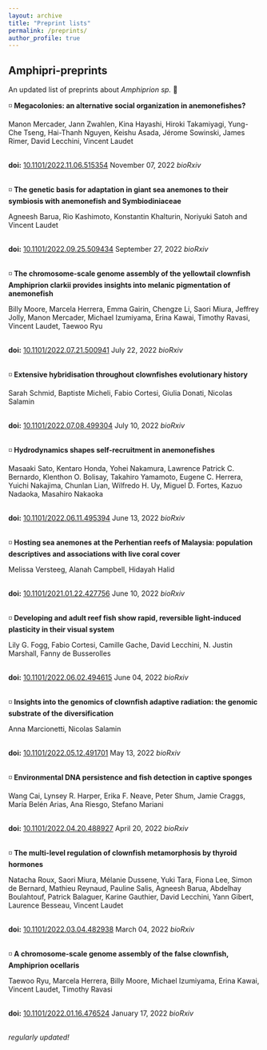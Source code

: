 ```yaml
---
layout: archive
title: "Preprint lists"
permalink: /preprints/
author_profile: true
---
```

<style>
.borderexample {
 border-style:solid;
 border-color:#287EC7;
}
</style>

## Amphipri-preprints
An updated list of preprints about *Amphiprion sp.* 🐠


<div class="tile">
◽ <b> Megacolonies: an alternative social organization in anemonefishes? </b>

Manon Mercader, Jann Zwahlen, Kina Hayashi, Hiroki Takamiyagi, Yung-Che Tseng, Hai-Thanh Nguyen, Keishu Asada, Jérome Sowinski, James Rimer, David Lecchini,  Vincent Laudet

<br/><b>doi:</b> <a href="https://doi.org/10.1101/2022.11.06.515354" target="_blank" rel="noopener noreferrer">10.1101/2022.11.06.515354</a>
November 07, 2022 <i>bioRxiv</i> <br/>‏‏‎ ‎
</div>

<!--- -----------------------------------------------------------------------  -->
<!--- -----------------------------------------------------------------------  -->


<div class="tile">
◽ <b>The genetic basis for adaptation in giant sea anemones to their symbiosis with anemonefish and Symbiodiniaceae </b>

Agneesh Barua, Rio Kashimoto, Konstantin Khalturin, Noriyuki Satoh and Vincent Laudet

<br/><b>doi:</b> <a href="https://doi.org/10.1101/2022.09.25.509434" target="_blank" rel="noopener noreferrer">10.1101/2022.09.25.509434</a>
September 27, 2022 <i>bioRxiv</i> <br/>‏‏‎ ‎
</div>

<!--- -----------------------------------------------------------------------  -->
<!--- -----------------------------------------------------------------------  -->

<div class="tile">
◽ <b>The chromosome-scale genome assembly of the yellowtail clownfish Amphiprion clarkii provides insights into melanic pigmentation of anemonefish </b>

Billy Moore, Marcela Herrera, Emma Gairin, Chengze Li, Saori Miura, Jeffrey Jolly, Manon Mercader, Michael Izumiyama, Erina Kawai, Timothy Ravasi, Vincent Laudet, Taewoo Ryu

<br/><b>doi:</b> <a href="https://doi.org/10.1101/2022.07.21.500941" target="_blank" rel="noopener noreferrer">10.1101/2022.07.21.500941</a>
July 22, 2022 <i>bioRxiv</i> <br/>‏‏‎ ‎
</div>

<!--- -----------------------------------------------------------------------  -->
<!--- -----------------------------------------------------------------------  -->

<div class="tile">
◽ <b>Extensive hybridisation throughout clownfishes evolutionary history </b>

Sarah Schmid, Baptiste Micheli, Fabio Cortesi, Giulia Donati, Nicolas Salamin

<br/><b>doi:</b> <a href="https://doi.org/10.1101/2022.07.08.499304" target="_blank" rel="noopener noreferrer">10.1101/2022.07.08.499304</a>
July 10, 2022 <i>bioRxiv</i> <br/> ‏‏‎ ‎
</div>

<!--- -----------------------------------------------------------------------  -->
<!--- -----------------------------------------------------------------------  -->

<div class="tile">
◽ <b>Hydrodynamics shapes self-recruitment in anemonefishes </b>

Masaaki Sato, Kentaro Honda, Yohei Nakamura, Lawrence Patrick C. Bernardo, Klenthon O. Bolisay, Takahiro Yamamoto, Eugene C. Herrera, Yuichi Nakajima, Chunlan Lian, Wilfredo H. Uy, Miguel D. Fortes, Kazuo Nadaoka, Masahiro Nakaoka

<br/><b>doi:</b> <a href="https://doi.org/10.1101/2022.06.11.495394" target="_blank" rel="noopener noreferrer">10.1101/2022.06.11.495394</a>
June 13, 2022 <i>bioRxiv</i> <br/>‏‏‎ ‎
</div>

<!--- -----------------------------------------------------------------------  -->
<!--- -----------------------------------------------------------------------  -->

<div class="tile">
◽ <b>Hosting sea anemones at the Perhentian reefs of Malaysia: population descriptives and associations with live coral cover </b>

Melissa Versteeg, Alanah Campbell, Hidayah Halid

<br/><b>doi:</b> <a href="https://doi.org/10.1101/2021.01.22.427756" target="_blank" rel="noopener noreferrer">10.1101/2021.01.22.427756</a>
June 10, 2022 <i>bioRxiv</i> <br/>‏‏‎ ‎
</div>

<!--- -----------------------------------------------------------------------  -->
<!--- -----------------------------------------------------------------------  -->

<div class="tile">
◽ <b>Developing and adult reef fish show rapid, reversible light-induced plasticity in their visual system </b>

Lily G. Fogg, Fabio Cortesi, Camille Gache, David Lecchini, N. Justin Marshall, Fanny de Busserolles

<br/><b>doi:</b> <a href="https://doi.org/10.1101/2022.06.02.494615" target="_blank" rel="noopener noreferrer">10.1101/2022.06.02.494615</a>
June 04, 2022 <i>bioRxiv</i> <br/>‏‏‎ ‎
</div>

<!--- -----------------------------------------------------------------------  -->
<!--- -----------------------------------------------------------------------  -->

<div class="tile">
◽ <b>Insights into the genomics of clownfish adaptive radiation: the genomic substrate of the diversification </b>

Anna Marcionetti, Nicolas Salamin

<br/><b>doi:</b> <a href="https://doi.org/10.1101/2022.05.12.491701" target="_blank" rel="noopener noreferrer">10.1101/2022.05.12.491701</a>
May 13, 2022 <i>bioRxiv</i> <br/>‏‏‎ ‎
</div>

<!--- -----------------------------------------------------------------------  -->
<!--- -----------------------------------------------------------------------  -->

<div class="tile">
◽ <b>Environmental DNA persistence and fish detection in captive sponges </b>

Wang Cai, Lynsey R. Harper, Erika F. Neave, Peter Shum, Jamie Craggs, María Belén Arias, Ana Riesgo, Stefano Mariani

<br/><b>doi:</b> <a href="https://doi.org/10.1101/2022.04.20.488927" target="_blank" rel="noopener noreferrer">10.1101/2022.04.20.488927</a>
April 20, 2022 <i>bioRxiv</i> <br/>‏‏‎ ‎
</div>

<!--- -----------------------------------------------------------------------  -->
<!--- -----------------------------------------------------------------------  -->

<div class="tile">
◽ <b>The multi-level regulation of clownfish metamorphosis by thyroid hormones </b>

Natacha Roux, Saori Miura, Mélanie Dussene, Yuki Tara, Fiona Lee, Simon de Bernard, Mathieu Reynaud, Pauline Salis, Agneesh Barua, Abdelhay Boulahtouf, Patrick Balaguer, Karine Gauthier, David Lecchini, Yann Gibert, Laurence Besseau, Vincent Laudet

<br/><b>doi:</b> <a href="https://doi.org/10.1101/2022.03.04.482938" target="_blank" rel="noopener noreferrer">10.1101/2022.03.04.482938</a>
March 04, 2022 <i>bioRxiv</i> <br/>‏‏‎ ‎
</div>
<!--- -----------------------------------------------------------------------  -->
<!--- -----------------------------------------------------------------------  -->

<div class="tile">
◽ <b>A chromosome-scale genome assembly of the false clownfish, Amphiprion ocellaris </b>

Taewoo Ryu, Marcela Herrera, Billy Moore, Michael Izumiyama, Erina Kawai, Vincent Laudet, Timothy Ravasi

<br/><b>doi:</b> <a href="https://doi.org/10.1101/2022.01.16.476524" target="_blank" rel="noopener noreferrer">10.1101/2022.01.16.476524</a>
January 17, 2022 <i>bioRxiv</i> <br/>‏‏‎ ‎
</div>
<!--- -----------------------------------------------------------------------  -->
<!--- -----------------------------------------------------------------------  -->

*regularly updated!*
